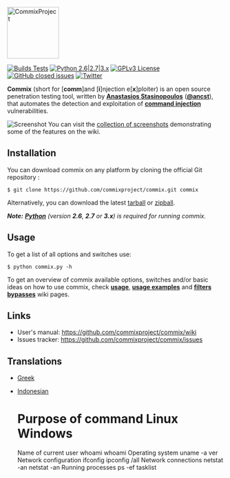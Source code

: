 <p align="left">
  <img alt="CommixProject" src="https://commixproject.com/images/logo.png" height="120" />
  <p align="left">
    <a href="https://github.com/commixproject/commix/actions/workflows/builds.yml"><img alt="Builds Tests" src="https://github.com/commixproject/commix/actions/workflows/builds.yml/badge.svg"></a>
    <a href="http://www.python.org/download/"><img alt="Python 2.6|2.7|3.x" src="https://img.shields.io/badge/python-2.6|2.7|3.x-yellow.svg"></a>
    <a href="https://github.com/commixproject/commix/blob/master/LICENSE.txt"><img alt="GPLv3 License" src="https://img.shields.io/badge/license-GPLv3-red.svg"></a>
    <a href="https://github.com/commixproject/commix/issues?q=is%3Aissue+is%3Aclosed"><img alt="GitHub closed issues" src="https://img.shields.io/github/issues-closed-raw/commixproject/commix.svg?colorB=ff0000"></a>
    <a href="http://www.twitter.com/commixproject"><img alt="Twitter" src="https://img.shields.io/badge/twitter-@commixproject-blue.svg"></a>
  </p>
</p>

**Commix** (short for [**comm**]and [**i**]njection e[**x**]ploiter) is an open source penetration testing tool, written by **[Anastasios Stasinopoulos](https://github.com/stasinopoulos)** (**[@ancst](https://twitter.com/ancst)**), that automates the detection and exploitation of **[command injection](https://www.owasp.org/index.php/Command_Injection)** vulnerabilities.


![Screenshot](https://commixproject.com/images/background.png)
You can visit the [collection of screenshots](https://github.com/commixproject/commix/wiki/Screenshots) demonstrating some of the features on the wiki.

## Installation

You can download commix on any platform by cloning the official Git repository :

    $ git clone https://github.com/commixproject/commix.git commix

Alternatively, you can download the latest [tarball](https://github.com/commixproject/commix/tarball/master) or [zipball](https://github.com/commixproject/commix/zipball/master).

*__Note:__ **[Python](http://www.python.org/download/)** (version **2.6**, **2.7** or **3.x**) is required for running commix.*


## Usage

To get a list of all options and switches use:

    $ python commix.py -h

To get an overview of commix available options, switches and/or basic ideas on how to use commix, check **[usage](https://github.com/commixproject/commix/wiki/Usage)**, **[usage examples](https://github.com/commixproject/commix/wiki/Usage-Examples)** and **[filters bypasses](https://github.com/commixproject/commix/wiki/Filters-Bypasses)** wiki pages.


## Links

* User's manual: https://github.com/commixproject/commix/wiki
* Issues tracker: https://github.com/commixproject/commix/issues


## Translations

* [Greek](https://github.com/commixproject/commix/blob/master/doc/translations/README-gr-GR.md)
* [Indonesian](https://github.com/commixproject/commix/blob/master/doc/translations/README-idn-IDN.md)



    # Purpose of command 	    Linux 	      Windows
    Name of current user 	  whoami 	      whoami
    Operating system 	      uname -a 	    ver
    Network configuration   ifconfig 	    ipconfig /all
    Network connections 	  netstat -an 	netstat -an
    Running processes 	    ps -ef 	      tasklist 
